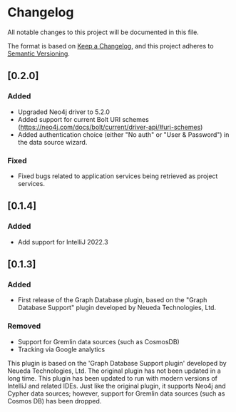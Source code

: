 # Changelog

All notable changes to this project will be documented in this file.

The format is based on [Keep a Changelog](https://keepachangelog.com/en/1.0.0/),
and this project adheres to [Semantic Versioning](https://semver.org/spec/v2.0.0.html).

## [0.2.0]

### Added

- Upgraded Neo4j driver to 5.2.0
- Added support for current Bolt URI schemes (https://neo4j.com/docs/bolt/current/driver-api/#uri-schemes)
- Added authentication choice (either "No auth" or "User & Password") in the data source wizard.

### Fixed

- Fixed bugs related to application services being retrieved as project services.

## [0.1.4]

### Added

- Add support for IntelliJ 2022.3

## [0.1.3]

### Added

- First release of the Graph Database plugin, based on the "Graph Database Support" plugin developed by Neueda Technologies, Ltd.

### Removed

- Support for Gremlin data sources (such as CosmosDB)
- Tracking via Google analytics

This plugin is based on the 'Graph Database Support plugin' developed by Neueda Technologies, Ltd. The original plugin has not been updated in a long time.
This plugin has been updated to run with modern versions of IntelliJ and related IDEs. Just like the original plugin, it supports Neo4j and Cypher data sources; however, support for Gremlin data sources (such as Cosmos DB) has been dropped.